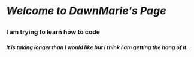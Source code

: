 # <h1> *Welcome to DawnMarie's Page*
  ## <h3> I am trying to learn how to code 
  ### <h5> It is taking longer than I would like but I think I am getting the hang of it.
